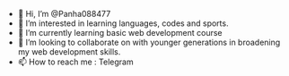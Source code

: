 - 👋 Hi, I’m @Panha088477
- 👀 I’m interested in learning languages, codes and sports.
- 🌱 I’m currently learning basic web development course
- 💞️ I’m looking to collaborate on with younger generations in broadening my web development skills. 
- 📫 How to reach me : Telegram 

<!---
Panha088477/Panha088477 is a ✨ special ✨ repository because its `README.md` (this file) appears on your GitHub profile.
You can click the Preview link to take a look at your changes.
--->
